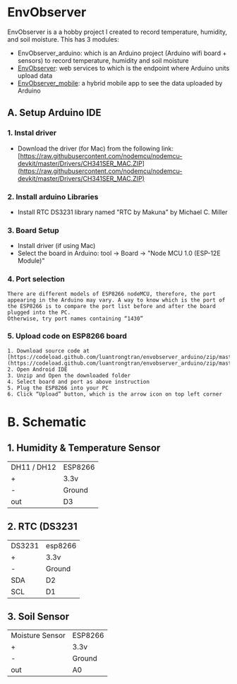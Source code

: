 
# EnvObserver

EnvObserver is a a hobby project I created to record temperature, humidity, and soil moisture. This has 3 modules:

*   EnvObserver_arduino: which is an Arduino project (Arduino wifi board + sensors) to record temperature, humidity and soil moisture
*   [EnvObserver](https://github.com/luantrongtran/envobserver): web services to which is the endpoint where Arduino units upload data
*  [EnvObserver\_mobile](https://github.com/luantrongtran/envobservers_mobile): a hybrid mobile app to see the data uploaded by Arduino


## A. Setup Arduino IDE
### 1. Instal driver
*   Download the driver (for Mac) from the following link:
[https://raw.githubusercontent.com/nodemcu/nodemcu-devkit/master/Drivers/CH341SER_MAC.ZIP](https://raw.githubusercontent.com/nodemcu/nodemcu-devkit/master/Drivers/CH341SER_MAC.ZIP)



### 2. Install arduino Libraries
*   Install RTC DS3231 library named "RTC by Makuna" by Michael C. Miller




### 3. Board Setup
*   Install driver (if using Mac)
*   Select the board in Arduino: tool -> Board -> "Node MCU 1.0 (ESP-12E Module)"




### 4. Port selection

    There are different models of ESP8266 nodeMCU, therefore, the port appearing in the Arduino may vary. A way to know which is the port of the ESP8266 is to compare the port list before and after the board plugged into the PC.
    Otherwise, try port names containing “1430”

### 5. Upload code on ESP8266 board
    1. Download source code at [https://codeload.github.com/luantrongtran/envobserver_arduino/zip/master](https://codeload.github.com/luantrongtran/envobserver_arduino/zip/master) 
    2. Open Android IDE
    3. Unzip and Open the downloaded folder
    4. Select board and port as above instruction
    5. Plug the ESP8266 into your PC
    6. Click “Upload” button, which is the arrow icon on top left corner
 





# B. Schematic
## 1. Humidity & Temperature Sensor

<table>
  <tr>
   <td>
DH11 / DH12
   </td>
   <td>ESP8266
   </td>
  </tr>
  <tr>
   <td>+
   </td>
   <td>3.3v
   </td>
  </tr>
  <tr>
   <td>-
   </td>
   <td>Ground
   </td>
  </tr>
  <tr>
   <td>out
   </td>
   <td>D3
   </td>
  </tr>
</table>




## 2. RTC (DS3231

<table>
  <tr>
   <td>
DS3231
   </td>
   <td>esp8266
   </td>
  </tr>
  <tr>
   <td>+
   </td>
   <td>3.3v
   </td>
  </tr>
  <tr>
   <td>-
   </td>
   <td>Ground
   </td>
  </tr>
  <tr>
   <td>SDA
   </td>
   <td>D2
   </td>
  </tr>
  <tr>
   <td>SCL
   </td>
   <td>D1
   </td>
  </tr>
</table>




## 3. Soil Sensor

<table>
  <tr>
   <td>
Moisture Sensor
   </td>
   <td>ESP8266
   </td>
  </tr>
  <tr>
   <td>+
   </td>
   <td>3.3v
   </td>
  </tr>
  <tr>
   <td>-
   </td>
   <td>Ground
   </td>
  </tr>
  <tr>
   <td>out
   </td>
   <td>A0
   </td>
  </tr>
</table>

# 


